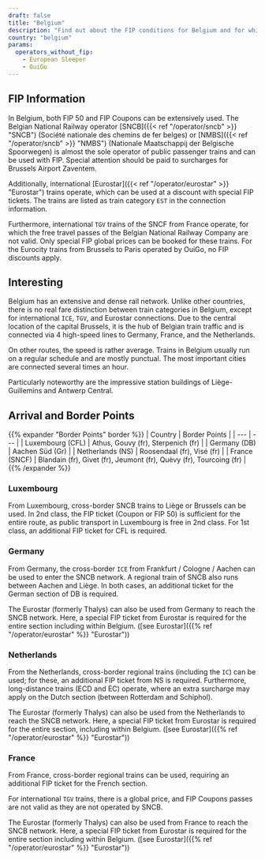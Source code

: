 ```yaml
---
draft: false
title: "Belgium"
description: "Find out about the FIP conditions for Belgium and for which operators you can benefit from discounts."
country: "belgium"
params:
  operators_without_fip:
    - European Sleeper
    - OuiGo
---
```


## FIP Information

In Belgium, both FIP 50 and FIP Coupons can be extensively used. The Belgian National Railway operator [SNCB]({{< ref "/operator/sncb" >}} "SNCB") (Société nationale des chemins de fer belges) or [NMBS]({{< ref "/operator/sncb" >}} "NMBS") (Nationale Maatschappij der Belgische Spoorwegen) is almost the sole operator of public passenger trains and can be used with FIP. Special attention should be paid to surcharges for Brussels Airport Zaventem.

Additionally, international [Eurostar]({{< ref "/operator/eurostar" >}} "Eurostar") trains operate, which can be used at a discount with special FIP tickets. The trains are listed as train category `EST` in the connection information.

Furthermore, international `TGV` trains of the SNCF from France operate, for which the free travel passes of the Belgian National Railway Company are not valid. Only special FIP global prices can be booked for these trains. For the Eurocity trains from Brussels to Paris operated by OuiGo, no FIP discounts apply.

## Interesting

Belgium has an extensive and dense rail network. Unlike other countries, there is no real fare distinction between train categories in Belgium, except for international `ICE`, `TGV`, and Eurostar connections. Due to the central location of the capital Brussels, it is the hub of Belgian train traffic and is connected via 4 high-speed lines to Germany, France, and the Netherlands.

On other routes, the speed is rather average. Trains in Belgium usually run on a regular schedule and are mostly punctual. The most important cities are connected several times an hour.

Particularly noteworthy are the impressive station buildings of Liège-Guillemins and Antwerp Central.

## Arrival and Border Points

{{% expander "Border Points" border %}}
| Country | Border Points |
| --- | --- |
| Luxembourg (CFL) | Athus, Gouvy (fr), Sterpenich (fr) |
| Germany (DB) | Aachen Süd (Gr) |
| Netherlands (NS) | Roosendaal (fr), Visé (fr) |
| France (SNCF) | Blandain (fr), Givet (fr), Jeumont (fr), Quèvy (fr), Tourcoing (fr) |
{{% /expander %}}

### Luxembourg

From Luxembourg, cross-border SNCB trains to Liège or Brussels can be used. In 2nd class, the FIP ticket (Coupon or FIP 50) is sufficient for the entire route, as public transport in Luxembourg is free in 2nd class. For 1st class, an additional FIP ticket for CFL is required.

### Germany

From Germany, the cross-border `ICE` from Frankfurt / Cologne / Aachen can be used to enter the SNCB network. A regional train of SNCB also runs between Aachen and Liège. In both cases, an additional ticket for the German section of DB is required.

The Eurostar (formerly Thalys) can also be used from Germany to reach the SNCB network. Here, a special FIP ticket from Eurostar is required for the entire section including within Belgium. ([see Eurostar]({{% ref "/operator/eurostar" %}} "Eurostar"))

### Netherlands

From the Netherlands, cross-border regional trains (including the `IC`) can be used; for these, an additional FIP ticket from NS is required. Furthermore, long-distance trains (ECD and EC) operate, where an extra surcharge may apply on the Dutch section (between Rotterdam and Schiphol).

The Eurostar (formerly Thalys) can also be used from the Netherlands to reach the SNCB network. Here, a special FIP ticket from Eurostar is required for the entire section, including within Belgium. ([see Eurostar]({{% ref "/operator/eurostar" %}} "Eurostar"))

### France

From France, cross-border regional trains can be used, requiring an additional FIP ticket for the French section.

For international `TGV` trains, there is a global price, and FIP Coupons passes are not valid as they are not operated by SNCB.

The Eurostar (formerly Thalys) can also be used from France to reach the SNCB network. Here, a special FIP ticket from Eurostar is required for the entire section including within Belgium. ([see Eurostar]({{% ref "/operator/eurostar" %}} "Eurostar"))
